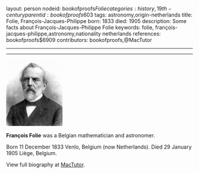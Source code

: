 layout: person
nodeid: bookofproofs$Folie
categories: history,19th-century
parentid: bookofproofs$603
tags: astronomy,origin-netherlands
title: Folie, François-Jacques-Philippe
born: 1833
died: 1905
description: Some facts about François-Jacques-Philippe Folie
keywords: folie, françois-jacques-philippe,astronomy,nationality netherlands
references: bookofproofs$6909
contributors: bookofproofs,@MacTutor

---


---

![Folie.jpg](https://github.com/bookofproofs/bookofproofs.github.io/blob/main/_sources/_assets/images/portraits/Folie.jpg?raw=true)

**François Folie** was a Belgian mathematician and astronomer.

Born 11 December 1833 Venlo, Belgium (now Netherlands). Died 29 January 1905 Liège, Belgium.


View full biography at [MacTutor](https://mathshistory.st-andrews.ac.uk/Biographies/Folie/).